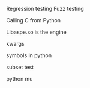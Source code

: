 Regression testing
Fuzz testing

Calling C from Python

Libaspe.so is the engine

kwargs

symbols in python

subset test

python mu